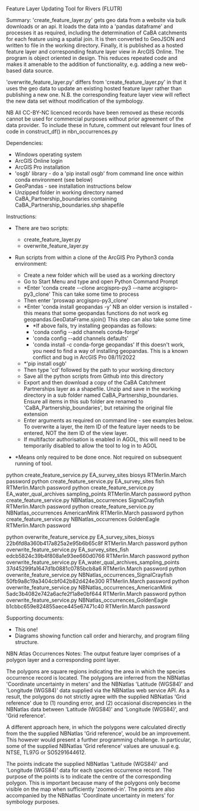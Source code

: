Feature Layer Updating Tool for Rivers (FLUTR)

Summary:
'create_feature_layer.py' gets geo data from a website via bulk downloads or an api. It loads the data into a 'pandas dataframe' and processes it as required, including the determination of CaBA catchments for each feature using a spatial join. It is then converted to GeoJSON and written to file in the working directory. Finally, it is published as a hosted feature layer and corresponding feature layer view in ArcGIS Online. The program is object oriented in design. This reduces repeated code and makes it amenable to the addition of functionality, e.g. adding a new web-based data source.

'overwrite_feature_layer.py' differs from 'create_feature_layer.py' in that it uses the geo data to update an existing hosted feature layer rather than publishing a new one. N.B. the corresponding feature layer view will reflect the new data set without modification of the symbology.

NB All CC-BY-NC licenced records have been removed as these records cannot be used for commercial purposes without prior agreement of the data provider. To include these in future, comment out relevant four lines of code in construct_df() in nbn_occurrences.py

Dependencies:
 - Windows operating system
 - ArcGIS Online login
 - ArcGIS Pro installation
 - 'osgb' library - do a 'pip install osgb' from command line once within conda environment (see below)
 - GeoPandas - see installation instructions below
 - Unzipped folder in working directory named CaBA_Partnership_boundaries containing CaBA_Partnership_boundaries.shp shapefile


Instructions:
 - There are two scripts:
	- create_feature_layer.py
	- overwrite_feature_layer.py
 - Run scripts from within a clone of the ArcGIS Pro Python3 conda environment:
    - Create a new folder which will be used as a working directory
    - Go to Start Menu and type and open Python Command Prompt
	- *Enter 'conda create --clone arcgispro-py3 --name arcgispro-py3_clone' This can take some time to process
	- Then enter 'proswap arcgispro-py3_clone'
	- *Enter 'conda install geopandas -y' NB an older version is installed - this means that some geopandas functions do not work eg geopandas.GeoDataFrame.sjoin() This step can also take some time
        - *If above fails, try installing geopandas as follows:
		- 'conda config --add channels conda-forge'
		- 'conda config --add channels defaults'
		- 'conda install -c conda-forge geopandas' If this doesn't work, you need to find a way of installing geopandas. This is a known conflict and bug in ArcGIS Pro 08/11/2022
	- *'pip install osgb'	
	- Then type 'cd' followed by the path to your working directory
	- Save all the python scripts from Github into this directory 
	- Export and then download a copy of the CaBA Catchment Partnerships layer as a shapefile. Unzip and save in the working directory in a sub folder named CaBA_Partnership_boundaries. Ensure all items in this sub folder are renamed to 'CaBA_Partnership_boundaries', but retaining the original file extension
	- Enter arguments as required on command line - see examples below. To overwrite a layer, the item ID of the feature layer needs to be entered, NOT the item ID of the view layer.
	- If multifactor authorisation is enabled in AGOL, this will need to be temporarily disabled to allow the tool to log in to AGOL

- *Means only required to be done once. Not required on subsequent running of tool.
	
python create_feature_service.py EA_survey_sites biosys RTMerlin.March password
python create_feature_service.py EA_survey_sites fish RTMerlin.March password
python create_feature_service.py EA_water_qual_archives sampling_points RTMerlin.March password
python create_feature_service.py NBNatlas_occurrences SignalCrayfish RTMerlin.March password
python create_feature_service.py NBNatlas_occurrences AmericanMink RTMerlin.March password
python create_feature_service.py NBNatlas_occurrences GoldenEagle RTMerlin.March password

python overwrite_feature_service.py EA_survey_sites_biosys 22b6fd8a360b417a825a2e95b6b65c8f RTMerlin.March password
python overwrite_feature_service.py EA_survey_sites_fish edcb5824c39b4f808a1e93ee660d0766 RTMerlin.March password
python overwrite_feature_service.py EA_water_qual_archives_sampling_points 37d45299fa1647d1b0881c0785bcb8a6 RTMerlin.March password
python overwrite_feature_service.py NBNatlas_occurrences_SignalCrayfish 50fb9a8c19a3404cbf042b82d424e300 RTMerlin.March password
python overwrite_feature_service.py NBNatlas_occurrences_AmericanMink 5adc3b4082e742a6acfe2f1a8e0bf644 RTMerlin.March password
python overwrite_feature_service.py NBNatlas_occurrences_GoldenEagle b1cbbc659e824855aece445e67471c40 RTMerlin.March password


Supporting documents:
 - This one!
 - Diagrams showing function call order and hierarchy, and program filing structure.
 
 
NBN Atlas Occurrences Notes:
The output feature layer comprises of a polygon layer and a corresponding point layer. 

The polygons are square regions indicating the area in which the species occurrence record is located. The polygons are inferred from the NBNatlas 'Coordinate uncertainty in meters' and the NBNatlas 'Latitude (WGS84)' and 'Longitude (WGS84)' data supplied via the NBNatlas web service API. As a result, the polygons do not strictly agree with the supplied NBNatlas 'Grid reference' due to (1) rounding error, and (2) occasional discrepencies in the NBNatlas data between 'Latitude (WGS84)' and 'Longitude (WGS84)', and 'Grid reference'.

A different approach here, in which the polygons were calculated directly from the the supplied NBNatlas 'Grid reference', would be an improvement. This however would present a further programming challenge. In particular, some of the supplied NBNatlas 'Grid reference' values are unusual e.g. NTSE, TL97G or SO5291644612.

The points indicate the supplied NBNatlas 'Latitude (WGS84)' and 'Longitude (WGS84)' data for each species occurrence record. The purpose of the points is to indicate the centre of the corresponding polygon. This is important because many of the polygons only become visible on the map when sufficiently 'zoomed-in'. The points are also accompanied by the NBNatlas 'Coordinate uncertainty in meters' for symbology purposes.
